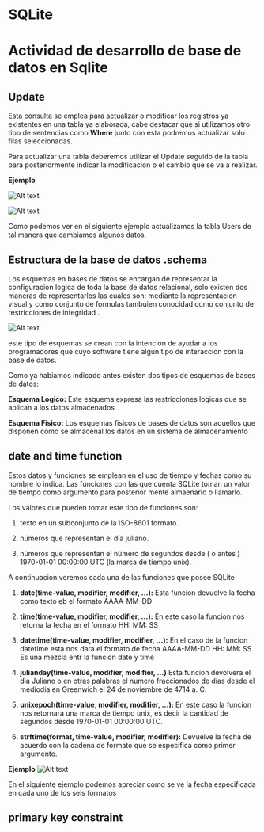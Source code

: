 # SQLite

# Actividad de desarrollo de base de datos en Sqlite


## Update
Esta consulta se emplea para actualizar o modificar los registros ya existentes en una tabla ya elaborada, cabe destacar que si utilizamos otro tipo de sentencias como **Where** junto con esta podremos actualizar solo filas seleccionadas. 

Para actualizar una tabla deberemos utilizar el Update seguido de la tabla para posteriormente indicar la modificacion o el cambio que se va a realizar. 

**Ejemplo**

![Alt text](https://github.com/MateoRodriguez1426/Actividad-Sqlite/blob/main/Imagenes/Aspose.Words.f9333c64-612e-45e6-a455-d9051c5a5f64.004.png)

![Alt text](https://github.com/MateoRodriguez1426/Actividad-Sqlite/blob/main/Imagenes/Aspose.Words.f9333c64-612e-45e6-a455-d9051c5a5f64.007.png)

Como podemos ver en el siguiente ejemplo actualizamos la tabla Users de tal manera que cambiamos algunos datos. 

## Estructura de la base de datos .schema
Los esquemas en bases de datos se encargan de representar la configuracion logica de toda la base de datos relacional, solo existen dos maneras de representarlos las cuales son: mediante la representacion visual y como conjunto de formulas tambuien conocidad como conjunto de restricciones de integridad . 

![Alt text](https://d2slcw3kip6qmk.cloudfront.net/marketing/pages/chart/seo/database/discovery/logical-physical-schema.svg)

 este tipo de esquemas se crean con la intencion de ayudar a los programadores que cuyo software tiene algun tipo de interaccion con la base de datos. 

 Como ya habiamos indicado antes existen dos tipos de esquemas de bases de datos:

 **Esquema Logico:** Este esquema expresa las restricciones logicas que se aplican a los datos almacenados

 **Esquema Fisico:** Los esquemas fisicos de bases de datos son aquellos que disponen como se almacenal los datos en un sistema de almacenamiento

 ## date and time function
 Estos datos y funciones se emplean en el uso de tiempo y fechas como su nombre lo indica. Las funciones con las que cuenta SQLite toman un valor de tiempo como argumento para posterior mente almaenarlo o llamarlo. 

 Los valores que pueden tomar este tipo de funciones son: 

1. texto en un subconjunto de la ISO-8601 formato.

2. números que representan el día juliano.

3. números que representan el número de segundos desde ( o antes ) 1970-01-01 00:00:00 UTC (la marca de tiempo unix).

A continuacion veremos cada una de las funciones que posee SQLite

1. **date(time-value, modifier, modifier, ...):** 
Esta funcion devuelve la fecha como texto eb el formato AAAA-MM-DD

2. **time(time-value, modifier, modifier, ...):** 
En este caso la funcion nos retorna la fecha en el formato HH: MM: SS

3. **datetime(time-value, modifier, modifier, ...):**
En el caso de la funcion datetime esta nos dara el formato de fecha AAAA-MM-DD HH: MM: SS. Es una mezcla entr la funcion date y time

4. **julianday(time-value, modifier, modifier, ...)**
Esta funcion devolvera el dia Juliano o en otras palabras el numero fraccionados de dias desde el mediodia en Greenwich el 24 de noviembre de 4714 a. C.

5. **unixepoch(time-value, modifier, modifier, ...):**
En este caso la funcion nos retornara una marca de tiempo unix, es decir la cantidad de segundos desde 1970-01-01 00:00:00 UTC.

6. **strftime(format, time-value, modifier, modifier):**
Devuelve la fecha de acuerdo con la cadena de formato que se especifica como primer argumento. 


**Ejemplo**
![Alt text](https://github.com/MateoRodriguez1426/Actividad-Sqlite/blob/main/Imagenes/Aspose.Words.f9333c64-612e-45e6-a455-d9051c5a5f64.005.png)

En el siguiente ejemplo podemos apreciar como se ve la fecha especificada en cada uno de los seis formatos

## primary key constraint



